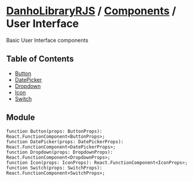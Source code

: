 # [DanhoLibraryRJS](../../README.md) / [Components](../index.md) / User Interface
Basic User Interface components

## Table of Contents
* [Button](./Button.md)
* [DatePicker](./DatePicker.md)
* [Dropdown](./Dropdown.md)
* [Icon](./Icon.md)
* [Switch](./Switch.md)

## Module
```tsx
function Button(props: ButtonProps): React.FunctionComponent<ButtonProps>;
function DatePicker(props: DatePickerProps): React.FunctionComponent<DatePickerProps>;
function Dropdown(props: DropdownProps): React.FunctionComponent<DropdownProps>;
function Icon(props: IconProps): React.FunctionComponent<IconProps>;
function Switch(props: SwitchProps): React.FunctionComponent<SwitchProps>;
```